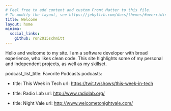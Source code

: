 ```yaml
---
# Feel free to add content and custom Front Matter to this file.
# To modify the layout, see https://jekyllrb.com/docs/themes/#overriding-theme-defaults
title: Welcome
layout: home
minima:
  social_links:
    github: ron2015schmitt
---
```



Hello and welcome to my site.  I am a software developer with broad experience, who likes clean code.  This site highlights some of my personal and independent projects, as well as my skillset.

podcast_list_title: Favorite Podcasts
podcasts:

- title: This Week in Tech
  url: https://twit.tv/shows/this-week-in-tech

- title: Radio Lab
  url: http://www.radiolab.org/

- title: Night Vale
  url: http://www.welcometonightvale.com/